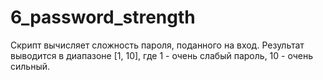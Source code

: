 # 6_password_strength
Скрипт вычисляет сложность пароля, поданного на вход. Результат выводится в диапазоне [1, 10], где 1 - очень слабый пароль, 10 - очень сильный.

